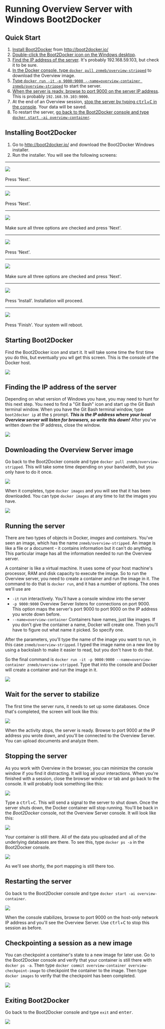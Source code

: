 # Running Overview Server with Windows Boot2Docker

## Quick Start
1. [Install Boot2Docker](https://github.com/overview/overview-server/blob/master/znmeb-release/Windows.md#installing-boot2docker) from <http://boot2docker.io/>
2. [Double-click the Boot2Docker icon on the Windows desktop](https://github.com/overview/overview-server/blob/master/znmeb-release/Windows.md#starting-boot2docker).
3. [Find the IP address of the server](https://github.com/overview/overview-server/blob/master/znmeb-release/Windows.md#finding-the-ip-address-of-the-server). It's probably 192.168.59.103, but check it to be sure.
4. [In the Docker console, type `docker pull znmeb/overview-stripped`](https://github.com/overview/overview-server/blob/master/znmeb-release/Windows.md#downloading-the-overview-server-image) to download the Overview image.
5. [Type `docker run -it -p 9000:9000 --name=overview-container znmeb/overview-stripped`](https://github.com/overview/overview-server/blob/master/znmeb-release/Windows.md#running-the-server) to start the server.
6. [When the server is ready, browse to port 9000 on the server IP address](https://github.com/overview/overview-server/blob/master/znmeb-release/Windows.md#wait-for-the-server-to-stabilize). This is probably `192.168.59.103:9000`.
7. At the end of an Overview session, [stop the server by typing <kbd>ctrl</kbd>+<kbd>C</kbd> in the console](https://github.com/overview/overview-server/blob/master/znmeb-release/Windows.md#stopping-the-server). Your data will be saved.
8. To restart the server, [go back to the Boot2Docker console and type `docker start -ai overview-container`](https://github.com/overview/overview-server/blob/master/znmeb-release/Windows.md#restarting-the-server).

## Installing Boot2Docker

1. Go to <http://boot2docker.io/> and download the Boot2Docker Windows installer.
2. Run the installer. You will see the following screens:

- - -

![](https://raw.githubusercontent.com/znmeb/overview-server/master/znmeb-release/WindowsScreenshots/2014-11-05%2015_56_25-Setup%20-%20Boot2Docker%20for%20Windows.png)<br><br>
Press 'Next'.

- - -

![](https://raw.githubusercontent.com/znmeb/overview-server/master/znmeb-release/WindowsScreenshots/2014-11-05%2015_56_45-Setup%20-%20Boot2Docker%20for%20Windows.png)<br><br>
Press 'Next'.

- - -

![](https://raw.githubusercontent.com/znmeb/overview-server/master/znmeb-release/WindowsScreenshots/2014-11-05%2015_57_10-Setup%20-%20Boot2Docker%20for%20Windows.png)<br><br>
Make sure all three options are checked and press 'Next'.

- - -

![](https://raw.githubusercontent.com/znmeb/overview-server/master/znmeb-release/WindowsScreenshots/2014-11-05%2015_57_31-Setup%20-%20Boot2Docker%20for%20Windows.png)<br><br>
Press 'Next'.

- - -

![](https://raw.githubusercontent.com/znmeb/overview-server/master/znmeb-release/WindowsScreenshots/2014-11-05%2015_57_57-Setup%20-%20Boot2Docker%20for%20Windows.png)<br><br>
Make sure all three options are checked and press 'Next'.

- - -

![](https://raw.githubusercontent.com/znmeb/overview-server/master/znmeb-release/WindowsScreenshots/2014-11-05%2015_58_17-Setup%20-%20Boot2Docker%20for%20Windows.png)<br><br>
Press 'Install'. Installation will proceed.

- - -

![](https://raw.githubusercontent.com/znmeb/overview-server/master/znmeb-release/WindowsScreenshots/2014-11-05%2015_59_51-Setup%20-%20Boot2Docker%20for%20Windows.png)<br><br>
Press 'Finish'. Your system will reboot.

## Starting Boot2Docker

Find the Boot2Docker icon and start it. It will take some time the first time you do this, but eventually you wll get this screen. This is the console of the Docker host.

![](https://raw.githubusercontent.com/znmeb/overview-server/master/znmeb-release/WindowsScreenshots/2014-11-05%2016_07_16-Boot2Docker%20Start.png)

## Finding the IP address of the server

Depending on what version of Windows you have, you may need to hunt for this next step. You need to find a "Git Bash" icon and start up the Git Bash terminal window. When you have the Git Bash terminal window, type `boot2docker ip` at the `$` prompt. ***This is the IP address where your local Overview server will listen for browsers, so write this down!*** After you've written down the IP address, close the window.

![](https://raw.githubusercontent.com/znmeb/overview-server/master/znmeb-release/WindowsScreenshots/2014-11-05%2016_18_42-MINGW32__c_Users_Ed.png)

## Downloading the Overview Server image

Go back to the Boot2Docker console and type `docker pull znmeb/overview-stripped`. This will take some time depending on your bandwidth, but you only have to do it once.

![](https://raw.githubusercontent.com/znmeb/overview-server/master/znmeb-release/WindowsScreenshots/2014-11-05%2016_08_13-Boot2Docker%20Start.png)

When it completes, type `docker images` and you will see that it has been downloaded. You can type `docker images` at any time to list the images you have.

![](https://raw.githubusercontent.com/znmeb/overview-server/master/znmeb-release/WindowsScreenshots/2014-11-05%2016_16_35-Boot2Docker%20Start.png)

## Running the server

There are two types of objects in Docker, *images* and *containers*. You've seen an image, which has the name `znmeb/overview-stripped`. An image is like a file or a document - it contains information but it can't do anything. This particular image has all the information needed to run the Overview server.

A container is like a virtual machine. It uses some of your host machine's processor, RAM and disk capacity to execute the image. So to run the Overview server, you need to create a container and run the image in it. The command to do that is `docker run`, and it has a number of options. The ones we'll use are

* `-it` run interactively. You'll have a console window into the server
* `-p 9000:9000` Overview Server listens for connections on port 9000. This option maps the server's port 9000 to port 9000 on the IP address you wrote down before.
* `--name=overview-container` Containers have names, just like images. If you don't give the container a name, Docker will create one. Then you'll have to figure out what name it picked. So specify one.

After the parameters, you'll type the name of the image you want to run, in this case `znmeb/overview-stripped`. I typed the image name on a new line by using a backslash to make it easier to read, but you don't have to do that.

So the final command is `docker run -it -p 9000:9000 --name=overview-container znmeb/overview-stripped`. Type that into the console and Docker will create a container and run the image in it.

![](https://raw.githubusercontent.com/znmeb/overview-server/master/znmeb-release/WindowsScreenshots/2014-11-05%2016_25_30-Boot2Docker%20Start.png)

## Wait for the server to stabilize
The first time the server runs, it needs to set up some databases. Once that's completed, the screen will look like this:

![](https://raw.githubusercontent.com/znmeb/overview-server/master/znmeb-release/WindowsScreenshots/2014-11-05%2016_27_01-Boot2Docker%20Start.png)

When the activity stops, the server is ready. Browse to port 9000 at the IP address you wrote down, and you'll be connected to the Overview Server. You can upload documents and analyze them.

## Stopping the server

As you work with Overview in the browser, you can minimize the console window if you find it distracting. It will log all your interactions. When you're finished with a session, close the browser window or tab and go back to the console. It will probably look something like this:

![](https://raw.githubusercontent.com/znmeb/overview-server/master/znmeb-release/WindowsScreenshots/2014-11-06%2014_27_30-Boot2Docker%20Start.png)

Type a <kbd>ctrl</kbd>+<kbd>C</kbd>. This will send a signal to the server to shut down. Once the server shuts down, the Docker container will stop running. You'll be back in the *Boot2Docker* console, not the Overview Server console. It will look like this:

![](https://raw.githubusercontent.com/znmeb/overview-server/master/znmeb-release/WindowsScreenshots/2014-11-06%2014_31_49-Boot2Docker%20Start.png)

Your container is still there. All of the data you uploaded and all of the underlying databases are there. To see this, type `docker ps -a` in the Boot2Docker console.

![](https://raw.githubusercontent.com/znmeb/overview-server/master/znmeb-release/WindowsScreenshots/2014-11-06%2014_34_56-Boot2Docker%20Start.png)

As we'll see shortly, the port mapping is still there too.

## Restarting the server

Go back to the Boot2Docker console and type `docker start -ai overview-container`. 

![](https://raw.githubusercontent.com/znmeb/overview-server/master/znmeb-release/WindowsScreenshots/2014-11-06%2015_00_04-Boot2Docker%20Start.png)

When the console stabilizes, browse to port 9000 on the host-only network IP address and you'll see the Overview Server. Use <kbd>ctrl</kbd>+<kbd>C</kbd> to stop this session as before.

## Checkpointing a session as a new image

You can checkpoint a container's state to a new image for later use. Go to the Boot2Docker console and verify that your container is still there with `docker ps -a`. Then type `docker commit overview-container overview-checkpoint-image` to checkpoint the container to the image. Then type `docker images` to verify that the checkpoint has been completed.

![](https://raw.githubusercontent.com/znmeb/overview-server/master/znmeb-release/WindowsScreenshots/2014-11-06%2015_32_46-Boot2Docker%20Start.png)

## Exiting Boot2Docker

Go back to the Boot2Docker console and type `exit` and <kbd>enter</kbd>.

![](https://raw.githubusercontent.com/znmeb/overview-server/master/znmeb-release/WindowsScreenshots/2014-11-06%2016_02_22-Boot2Docker%20Start.png)

